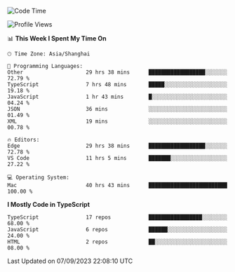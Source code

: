 <!--START_SECTION:waka-->
![Code Time](http://img.shields.io/badge/Code%20Time-5%2C116%20hrs%2029%20mins-blue)

![Profile Views](http://img.shields.io/badge/Profile%20Views-0-blue)

📊 **This Week I Spent My Time On** 

```text
🕑︎ Time Zone: Asia/Shanghai

💬 Programming Languages: 
Other                    29 hrs 38 mins      ██████████████████░░░░░░░   72.79 % 
TypeScript               7 hrs 48 mins       █████░░░░░░░░░░░░░░░░░░░░   19.18 % 
JavaScript               1 hr 43 mins        █░░░░░░░░░░░░░░░░░░░░░░░░   04.24 % 
JSON                     36 mins             ░░░░░░░░░░░░░░░░░░░░░░░░░   01.49 % 
XML                      19 mins             ░░░░░░░░░░░░░░░░░░░░░░░░░   00.78 % 

🔥 Editors: 
Edge                     29 hrs 38 mins      ██████████████████░░░░░░░   72.78 % 
VS Code                  11 hrs 5 mins       ███████░░░░░░░░░░░░░░░░░░   27.22 % 

💻 Operating System: 
Mac                      40 hrs 43 mins      █████████████████████████   100.00 % 
```

**I Mostly Code in TypeScript** 

```text
TypeScript               17 repos            █████████████████░░░░░░░░   68.00 % 
JavaScript               6 repos             ██████░░░░░░░░░░░░░░░░░░░   24.00 % 
HTML                     2 repos             ██░░░░░░░░░░░░░░░░░░░░░░░   08.00 % 
```




 Last Updated on 07/09/2023 22:08:10 UTC
<!--END_SECTION:waka-->
